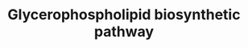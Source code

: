---
annotations:
- id: PW:0000354
  parent: classic metabolic pathway
  type: Pathway Ontology
  value: glycerophospholipid metabolic pathway
- id: PW:0001307
  parent: classic metabolic pathway
  type: Pathway Ontology
  value: phosphatidylcholine metabolic pathway
- id: PW:0002418
  parent: classic metabolic pathway
  type: Pathway Ontology
  value: phosphoinositide metabolic pathway
authors:
- Amanzo
- MaintBot
- Mkutmon
- Egonw
- DeSl
- Elisa
- L Dupuis
- Eweitz
- Conroy lipids
citedin:
- link: PMC9015122
- link: PMC8155553
description: 'Glycerophospholipids or phosphoglycerides, in which the hydrophobic
  regions are composed of two fatty acids joined to glycerol; and sphingolipids, in
  which a single fatty acid is joined to a fatty amine, sphingosine, are glycerol-based
  phospholipids and the main component of biological membranes. The hydrophilic moieties
  in these amphipathic compounds may be as a simple as a single -OH at one end of
  the sterol ring system, or they may be more complex. Glycerophospholipds, as well
  as sphingolipids, contained polar or charged alcohols at their polar ends; some
  also contain phosphate groups.  In glycerophospholipids, two fatty acids are ester-linked
  to glycerol at C-1 and C-2, and a highly polar or charged (and therefore hydrophilic)
  head group is attached to C-3 through a phosphodiester bond. All glycerophospholipds
  are derivatives of phosphatidic acid and are named for their polar head groups (e.g.,
  phosphatidylethanolamine and phosphatidylcholine). All have a negative charge on
  the phosphate group at pH 7.0. The head-goup alcohol may also contribute one or
  more charges at pH near 7.0. The fatty acids in glycerophospholipds can be any of
  a wide variety. They are different in different species, in different tissues of
  the same species, and in different types of glycerophospholipids in the same cell
  or tissue. In general, glycerophospholipids contain a saturated fatty acid at C-1
  and an unsaturated fatty acid at C-2, and, in general terms, the fatty acyl groups
  are generally 16 or 18 carbons long.  Eukaryotic membranes contain significant amounts
  of two other types of glycerophospholipids: Plasmalogens and Alkylacylglycerophospholipids.
  Plasmalogens contain a hydrocarbon chain linked to glycerol C-1 via vinyl ether
  linkage whereas alkylacylglycerophospholipids the alkyl substituent at glycerol
  C-1 is attached via an ether linkage. About 20% of mammalian glycerophospholipids
  are plasmalogens, this percentage varies both from species to species and from tissue
  to tissue within a given organism. While plasmalogens comprise only about 0.8% of
  the phospholipids in human liver, they account for around 23% of those in human
  nervous tissue. The alkylacylglycerophospholipids are less abundant than the plasmalogens,
  e.g., about 59% of ethanolamine glycerophospholipids of human heart are plasmalogens,
  whereas only 3.6% are alkylacylglycerophospholipids. However, in bovine erythrocytes,
  75% of the ethanolamine glycerophospholipids are of alkylacyl type.'
last-edited: 2021-11-22
organisms:
- Homo sapiens
redirect_from:
- /index.php/Pathway:WP2533
- /instance/WP2533
- /instance/WP2533_rr124384
revision: r124384
schema-jsonld:
- '@context': https://schema.org/
  '@id': https://wikipathways.github.io/pathways/WP2533.html
  '@type': Dataset
  creator:
    '@type': Organization
    name: WikiPathways
  description: 'Glycerophospholipids or phosphoglycerides, in which the hydrophobic
    regions are composed of two fatty acids joined to glycerol; and sphingolipids,
    in which a single fatty acid is joined to a fatty amine, sphingosine, are glycerol-based
    phospholipids and the main component of biological membranes. The hydrophilic
    moieties in these amphipathic compounds may be as a simple as a single -OH at
    one end of the sterol ring system, or they may be more complex. Glycerophospholipds,
    as well as sphingolipids, contained polar or charged alcohols at their polar ends;
    some also contain phosphate groups.  In glycerophospholipids, two fatty acids
    are ester-linked to glycerol at C-1 and C-2, and a highly polar or charged (and
    therefore hydrophilic) head group is attached to C-3 through a phosphodiester
    bond. All glycerophospholipds are derivatives of phosphatidic acid and are named
    for their polar head groups (e.g., phosphatidylethanolamine and phosphatidylcholine).
    All have a negative charge on the phosphate group at pH 7.0. The head-goup alcohol
    may also contribute one or more charges at pH near 7.0. The fatty acids in glycerophospholipds
    can be any of a wide variety. They are different in different species, in different
    tissues of the same species, and in different types of glycerophospholipids in
    the same cell or tissue. In general, glycerophospholipids contain a saturated
    fatty acid at C-1 and an unsaturated fatty acid at C-2, and, in general terms,
    the fatty acyl groups are generally 16 or 18 carbons long.  Eukaryotic membranes
    contain significant amounts of two other types of glycerophospholipids: Plasmalogens
    and Alkylacylglycerophospholipids. Plasmalogens contain a hydrocarbon chain linked
    to glycerol C-1 via vinyl ether linkage whereas alkylacylglycerophospholipids
    the alkyl substituent at glycerol C-1 is attached via an ether linkage. About
    20% of mammalian glycerophospholipids are plasmalogens, this percentage varies
    both from species to species and from tissue to tissue within a given organism.
    While plasmalogens comprise only about 0.8% of the phospholipids in human liver,
    they account for around 23% of those in human nervous tissue. The alkylacylglycerophospholipids
    are less abundant than the plasmalogens, e.g., about 59% of ethanolamine glycerophospholipids
    of human heart are plasmalogens, whereas only 3.6% are alkylacylglycerophospholipids.
    However, in bovine erythrocytes, 75% of the ethanolamine glycerophospholipids
    are of alkylacyl type.'
  keywords:
  - (Plasmanylethanolamine desaturase)EC 1.14.99.19
  - 1,2-diacyl-sn-glycero-3-cytidine-5'-diphosphate(CDP-DAG, CMP-PA)
  - 1,2-diacyl-sn-glycero-3-phosphate(Phosphatidic acid; PA)
  - 1,2-diacyl-sn-glycero-3-phospho-(1'-myo-inositol)(PI)
  - 1,2-diacyl-sn-glycero-3-phospho-(1'-sn-glycerol)(PG)
  - 1,2-diacyl-sn-glycero-3-phosphocholine(PC, Lecithin)
  - 1,2-diacyl-sn-glycero-3-phosphoethanolamine(PE)
  - 1,2-diacyl-sn-glycero-3-phosphoserine(PS)
  - 1,2-diacyl-sn-glycerol(1,2-diacylglycerol; 1,2-DAG)
  - 1-Acyl dihydroxyacetone phosphate(Acyl-DHAP)
  - 1-Alkenyl-2-acyl-glycerophosphocholine
  - 1-Alkyl-2-acetyl-sn-glycerol
  - 1-Alkyl-2-acetyl-sn-glycerol 3-phosphate
  - 1-Alkyl-sn-glycerol
  - 1-Alkyl-sn-glycerol 3-phosphate
  - 1-Alkyldihydroxyacetone phosphate(Octanoyl DHAP)
  - 1-Alkylglycerophosphocholine O-acetyltransferaseEC 2.3.1.67
  - 1-acyl-sn-glycero-3-phosphate(Lysophosphatidic acid; LPA)
  - 1-alkenyl-2-acylglycero-phosphoethanolamine
  - 1-alkyl-2-acetyl-sn-glycero-3-phosphocholine(Platelet Activating Factor, PAF)
  - 1-alkyl-2-acyl-sn-glycero-3-phosphate phosphatase(Phosphatidate phosphatase)EC
    3.1.3.4
  - 1-alkyl-2-acyl-sn-glycero-3-phosphocholine(Plasmanylcholine)
  - 1-alkyl-2-acyl-sn-glycero-3-phosphoethanolamine
  - 1-alkyl-2-acyl-sn-glycerol
  - 1-alkyl-2-acyl-sn-glycerol 3-phosphate(Plasmanic acid)
  - 1-alkyl-sn-glycero-3-phosphocholine(Lyso PAF)
  - 1-phosphatidylinositol 4-kinaseEC 2.7.1.67
  - 1-phosphatidylinositol 4-phosphate 5-kinaseEC 2.7.1.68
  - 1D-myo-Inositol-1-P
  - 2-acylglycerol-3-phosphate O-acyltransferaseEC 2.3.1.52
  - 2H2O
  - 3 (S-adenosyl-methionine)
  - 3 (S-adenosylhomocysteine)
  - ADP
  - ATP
  - Acetyl-CoA
  - Acyl coenzyme A(Acyl-CoA)
  - Acyl-CoA
  - Acyl-CoA:EC 2.3.1.-
  - Acylglycerone-phosphate reductaseEC 1.1.1.101
  - Adenosine diphosphate(ADP)
  - Adenosine triphosphate(ATP)
  - AlkylacetylglycerophosphataseEC 3.1.3.59
  - Alkyldihydroxyacetonephosphate synthase(Alkyl-DHAP synthase)EC 2.5.1.26
  - Alkylglycerol kinaseEC 2.7.1.93
  - Alkylglycerophosphate 2-O-acetyltransferaseEC 2.3.1.105
  - CDP-DAG
  - CDP-choline
  - CDP-choline:1-alkyl-2-acyl-sn-glycerophosphocholine transferase(Diacylglycerol
    cholinephosphotransferase)EC 2.7.8.2
  - CDP-diacylglycerol-glycerol-3-phosphate 3-phosphatidyltransferaseEC 2.7.8.5
  - CDP-diacylglyreol-inositol 3-phosphatidyltransferaseEC 2.7.8.11
  - CDP-ethanolamine
  - CDP-ethanolamine:(Ethanolaminephosphotransferase)EC 2.7.8.1
  - CMP
  - CTP
  - Cardiolipin synthaseEC 2.7.8.-
  - Cardiolipin(DPG, CL)
  - Choline
  - Choline kinaseEC 2.7.1.32
  - Choline-phosphate cytidylyltransferaseEC 2.7.7.15
  - CoA-SH
  - Coenzyme A(CoA-SH)
  - Cytidine diphosphate ethanolamine(CDP-ethanolamine)
  - Cytidine monophosphate(CMP)
  - Cytidine triphosphate(CTP)
  - Cytochrome b
  - D-Glucose-6-P
  - Diacylglycerol O-acyltransferaseEC 2.3.1.20
  - Diacylglycerol cholinephosphotransferase(Cholinephosphotransferase 1)EC 2.7.8.2
  - Diacylglycerol cholinephosphotransferaseEC 2.7.8.2
  - Dihydroxyacetone phosphate
  - Dihydroxyacetone phosphate acyltransferaseEC 2.3.1.42
  - Ethanolamine
  - Ethanolamine kinaseEC 2.7.1.82
  - Ethanolamine phosphate
  - Ethanolamine-phosphate cytidylyltransferaseEC 2.7.7.14
  - Ethanolamine-phosphotransferaseEC 2.7.8.1
  - EthanolaminephosphotransferaseEC 2.7.8.1
  - Fatty acyl-CoA
  - GPAT1
  - GPAT2
  - GPAT3
  - GPAT4
  - Glycerol
  - Glycerol kinaseEC 2.7.1.30
  - Glycerol-3-P
  - Glycerol-3-phosphate 1-O-acyltransferaseEC 2.3.1.15
  - Glycerol-3-phosphate 1-O-acyltransferaseEC 2.3.1.15, mitochondrial
  - Glycerol-3-phosphate dehydrogenase (NAD+)EC 1.1.1.8
  - H2O
  - IPMK
  - Inositol
  - L-serine-phosphatidylethanolamine phosphatidyltransferaseEC 2.7.8.29
  - N-MethyltransferaseEC 2.1.1.-
  - NAD+(Coenzyme I)
  - NADH + H+
  - NADP(Coenzyme II)
  - NADPH + H+
  - Nitrogen group transferasaEC 2.6.-.-
  - PK3CA
  - PK3CB
  - PK3CD
  - PK3CG
  - PPi
  - Phosphatidate cytidylyltransferaseEC 2.7.7.41
  - Phosphatidate phosphataseEC 3.1.3.4
  - Phosphatidylethanolamine N-methyltransferaseEC 2.1.1.17
  - PhosphatidylglycerophosphataseEC 3.1.3.27
  - Phosphatidylinositol-4,5-bisphosphate 3-kinaseEC 2.7.1.153
  - Phosphatidylinositol-4,5-bisphosphate[PIP2(4',5')]
  - Phosphatidylinositol-4-phosphate(PIP)
  - Phosphatidylinositol3,4,5-triphosphate[PIP3(3',4',5')]
  - Phosphocholine(Choline-P)
  - Phospholipase A2EC 3.1.1.4
  - Phospholipase CEC 3.1.4.3
  - Phosphorylethanolamine
  - Pi
  - S-Adenosylhomocysteine(AdoHcy)
  - S-Adenosylmethionine(AdoMet)
  - Serine
  - sn-glycerol-3-phosphate(glycerol-3-P)
  - triacyl-sn-glycerol(Triacylglycerol; TAG)
  license: CC0
  name: Glycerophospholipid biosynthetic pathway
seo: CreativeWork
title: Glycerophospholipid biosynthetic pathway
wpid: WP2533
---